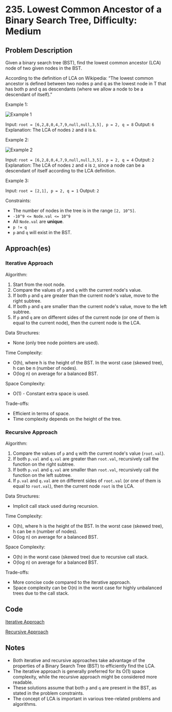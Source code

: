 # 235. Lowest Common Ancestor of a Binary Search Tree, Difficulty: Medium

## Problem Description

Given a binary search tree (BST), find the lowest common ancestor (LCA) node of two given nodes in the BST.

According to the definition of LCA on Wikipedia: “The lowest common ancestor is defined between two nodes p and q as the lowest node in T that has both p and q as descendants (where we allow a node to be a descendant of itself).”

Example 1:

![Example 1](https://assets.leetcode.com/uploads/2018/12/14/binarysearchtree_improved.png)

Input: `root = [6,2,8,0,4,7,9,null,null,3,5], p = 2, q = 8`
Output: `6`
Explanation: The LCA of nodes `2` and `8` is `6`.

Example 2:

![Example 2](https://assets.leetcode.com/uploads/2018/12/14/binarysearchtree_improved.png)

Input: `root = [6,2,8,0,4,7,9,null,null,3,5], p = 2, q = 4`
Output: `2`
Explanation: The LCA of nodes `2` and `4` is `2`, since a node can be a descendant of itself according to the LCA definition.

Example 3:

Input: `root = [2,1], p = 2, q = 1`
Output: `2`

Constraints:

- The number of nodes in the tree is in the range `[2, 10^5]`.
- `-10^9 <= Node.val <= 10^9`
- All `Node.val` are **unique**.
- `p != q`
- `p` and `q` will exist in the BST.

## Approach(es)

### Iterative Approach

Algorithm:

1. Start from the root node.
2. Compare the values of `p` and `q` with the current node's value.
3. If both `p` and `q` are greater than the current node's value, move to the right subtree.
4. If both `p` and `q` are smaller than the current node's value, move to the left subtree.
5. If `p` and `q` are on different sides of the current node (or one of them is equal to the current node), then the current node is the LCA.

Data Structures:

- None (only tree node pointers are used).

Time Complexity:

- O(h), where h is the height of the BST. In the worst case (skewed tree), h can be n (number of nodes).
- O(log n) on average for a balanced BST.

Space Complexity:

- O(1) - Constant extra space is used.

Trade-offs:

- Efficient in terms of space.
- Time complexity depends on the height of the tree.

### Recursive Approach

Algorithm:

1. Compare the values of `p` and `q` with the current node's value (`root.val`).
2. If both `p.val` and `q.val` are greater than `root.val`, recursively call the function on the right subtree.
3. If both `p.val` and `q.val` are smaller than `root.val`, recursively call the function on the left subtree.
4. If `p.val` and `q.val` are on different sides of `root.val` (or one of them is equal to `root.val`), then the current node `root` is the LCA.

Data Structures:

- Implicit call stack used during recursion.

Time Complexity:

- O(h), where h is the height of the BST. In the worst case (skewed tree), h can be n (number of nodes).
- O(log n) on average for a balanced BST.

Space Complexity:

- O(h) in the worst case (skewed tree) due to recursive call stack.
- O(log n) on average for a balanced BST.

Trade-offs:

- More concise code compared to the iterative approach.
- Space complexity can be O(n) in the worst case for highly unbalanced trees due to the call stack.

## Code

[Iterative Approach](./solution_iterative.py)

[Recursive Approach](./solution_recursive.py)

## Notes

- Both iterative and recursive approaches take advantage of the properties of a Binary Search Tree (BST) to efficiently find the LCA.
- The iterative approach is generally preferred for its O(1) space complexity, while the recursive approach might be considered more readable.
- These solutions assume that both `p` and `q` are present in the BST, as stated in the problem constraints.
- The concept of LCA is important in various tree-related problems and algorithms.
